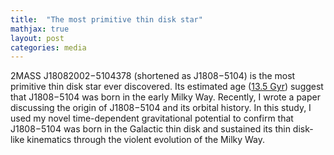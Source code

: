 ```yaml
---
title:  "The most primitive thin disk star"
mathjax: true
layout: post
categories: media
---
```



2MASS J18082002−5104378 (shortened as J1808−5104) is the most primitive thin disk star ever discovered. Its estimated age ([13.5 Gyr](https://iopscience.iop.org/article/10.3847/1538-4357/aadd97)) suggest that J1808−5104 was born in the early Milky Way. Recently, I wrote a paper discussing the origin of J1808−5104 and its orbital history. In this study, I used my novel time-dependent gravitational potential to confirm that J1808−5104 was born in the Galactic thin disk and sustained its thin disk-like kinematics through the violent evolution of the Milky Way. 

